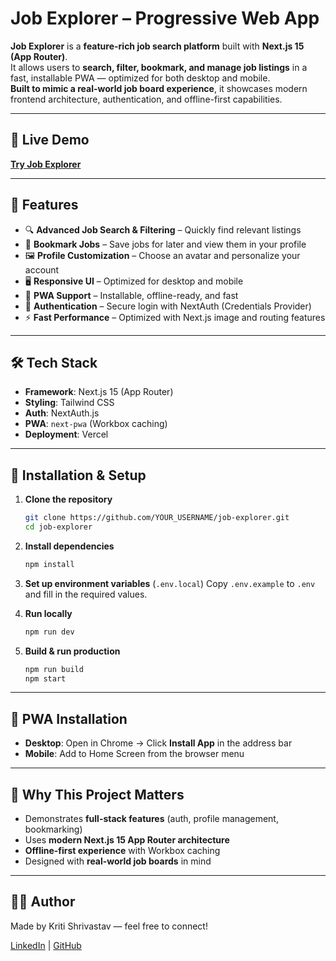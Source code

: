 # Job Explorer – Progressive Web App

**Job Explorer** is a **feature-rich job search platform** built with **Next.js 15 (App Router)**.  
It allows users to **search, filter, bookmark, and manage job listings** in a fast, installable PWA — optimized for both desktop and mobile.  
**Built to mimic a real-world job board experience**, it showcases modern frontend architecture, authentication, and offline-first capabilities.

---

## 🔗 Live Demo

[**Try Job Explorer**](https://your-vercel-deployment-link.vercel.app)

---

## 🚀 Features

- 🔍 **Advanced Job Search & Filtering** – Quickly find relevant listings
- 📌 **Bookmark Jobs** – Save jobs for later and view them in your profile
- 🖼 **Profile Customization** – Choose an avatar and personalize your account
- 🖥 **Responsive UI** – Optimized for desktop and mobile
- 📱 **PWA Support** – Installable, offline-ready, and fast
- 🔐 **Authentication** – Secure login with NextAuth (Credentials Provider)
- ⚡ **Fast Performance** – Optimized with Next.js image and routing features

---

## 🛠 Tech Stack

- **Framework**: Next.js 15 (App Router)
- **Styling**: Tailwind CSS
- **Auth**: NextAuth.js
- **PWA**: `next-pwa` (Workbox caching)
- **Deployment**: Vercel

---

## 📂 Installation & Setup

1. **Clone the repository**
   ```bash
   git clone https://github.com/YOUR_USERNAME/job-explorer.git
   cd job-explorer
   ```

2. **Install dependencies**
   ```bash
   npm install
   ```

3. **Set up environment variables** (`.env.local`)
   Copy `.env.example` to `.env` and fill in the required values.

4. **Run locally**
   ```bash
   npm run dev
   ```

5. **Build & run production**
   ```bash
   npm run build
   npm start
   ```

---

## 📱 PWA Installation

- **Desktop**: Open in Chrome → Click **Install App** in the address bar  
- **Mobile**: Add to Home Screen from the browser menu

---

## 📌 Why This Project Matters

- Demonstrates **full-stack features** (auth, profile management, bookmarking)  
- Uses **modern Next.js 15 App Router architecture**  
- **Offline-first experience** with Workbox caching  
- Designed with **real-world job boards** in mind  

---

## 🧑‍💻 Author

Made by Kriti Shrivastav — feel free to connect!

[LinkedIn](https://www.linkedin.com/in/kriti-shrivastav-01b52b168) | [GitHub](https://github.com/kriti-shesh321)